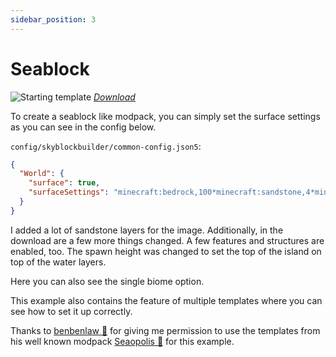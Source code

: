 ```yaml
---
sidebar_position: 3
---
```


# Seablock

![Starting template](/img/projects/skyblock-builder/examples/seablock/start_template.png)
_[Download](/img/projects/skyblock-builder/examples/downloads/1.16.x/seablock.zip)_

To create a seablock like modpack, you can simply set the surface settings as you can see in the config below.

`config/skyblockbuilder/common-config.json5`:
```json
{
  "World": {
    "surface": true,
    "surfaceSettings": "minecraft:bedrock,100*minecraft:sandstone,4*minecraft:sand,23*minecraft:water"
  }
}
```

I added a lot of sandstone layers for the image. Additionally, in the download are a few more things changed. A few
features and structures are enabled, too. The spawn height was changed to set the top of the island on top of the water
layers.

Here you can also see the single biome option.

This example also contains the feature of multiple templates where you can see how to set it up correctly.

Thanks to [benbenlaw 🔗](https://www.curseforge.com/members/benbenlaw/projects) for giving me permission to use the 
templates from his well known modpack [Seaopolis 🔗](https://www.curseforge.com/minecraft/modpacks/seaopolis) for this
example.